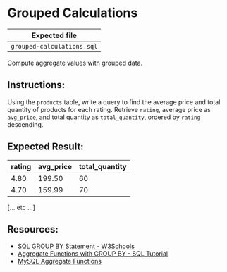 # Grouped Calculations

| Expected file |
| ------------- |
| `grouped-calculations.sql` |

Compute aggregate values with grouped data.

## Instructions:

Using the `products` table, write a query to find the average price and total quantity of products for each rating. Retrieve `rating`, average price as `avg_price`, and total quantity as `total_quantity`, ordered by `rating` descending.

## Expected Result:

| rating | avg_price | total_quantity |
|--------|-----------|----------------|
| 4.80   | 199.50    | 60             |
| 4.70   | 159.99    | 70             |
[... etc ...]

## Resources:

- [SQL GROUP BY Statement - W3Schools](https://www.w3schools.com/sql/sql_groupby.asp)
- [Aggregate Functions with GROUP BY - SQL Tutorial](https://www.sqltutorial.org/sql-group-by/)
- [MySQL Aggregate Functions](https://dev.mysql.com/doc/refman/8.0/en/group-by-functions.html)
